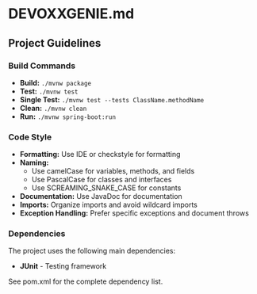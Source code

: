 # DEVOXXGENIE.md

## Project Guidelines

### Build Commands

- **Build:** `./mvnw package`
- **Test:** `./mvnw test`
- **Single Test:** `./mvnw test --tests ClassName.methodName`
- **Clean:** `./mvnw clean`
- **Run:** `./mvnw spring-boot:run`

### Code Style

- **Formatting:** Use IDE or checkstyle for formatting
- **Naming:**
  - Use camelCase for variables, methods, and fields
  - Use PascalCase for classes and interfaces
  - Use SCREAMING_SNAKE_CASE for constants
- **Documentation:** Use JavaDoc for documentation
- **Imports:** Organize imports and avoid wildcard imports
- **Exception Handling:** Prefer specific exceptions and document throws

### Dependencies

The project uses the following main dependencies:

- **JUnit** - Testing framework

See pom.xml for the complete dependency list.

